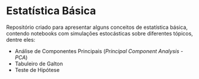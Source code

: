 # Estatística Básica

Repositório criado para apresentar alguns conceitos de estatística básica, contendo notebooks com simulações estocásticas sobre diferentes tópicos, dentre eles:

- Análise de Componentes Principais (*Principal Component Analysis - PCA*)
- Tabuleiro de Galton
- Teste de Hipótese
